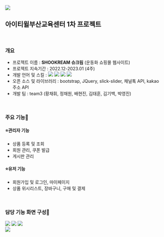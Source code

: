 <img src="https://capsule-render.vercel.app/api?type=waving&color=BEEFFF&height=150&section=header" />

<div>
<h2>아이티윌부산교육센터 1차 프로젝트</h2>
</div>

<br>

<div>
<h3>개요</h3>
<ul>
  <li>프로젝트 이름 : <b>SHOOKREAM 슈크림</b> (운동화 쇼핑몰 웹사이트) </li>
  <li>프로젝트 지속기간 : 2022.12-2023.01 (4주)</li>
  <li>개발 언어 및 스킬 : <img src="https://img.shields.io/badge/Java-007396?style=flat-square&logo=java&logoColor=white"/> <img src="https://img.shields.io/badge/MySQL-4479A1?style=flat-square&logo=mysql&logoColor=white"/> <img src="https://img.shields.io/badge/Javascript-F7DF1E?style=flat-square&logo=javascript&logoColor=white"/> <img src="https://img.shields.io/badge/Spring-6DB33F?style=flat-square&logo=spring&logoColor=white"/> </li>
  <li>오픈 소스 및 라이브러리 : bootstrap, JQuery, slick-slider, 채널톡 API, kakao주소 API </li>
  <li>개발 팀 : team3 (황채휘, 정채원, 배현진, 김태훈, 김기백, 박영진)</li>
</ul>
</div>

<br>

<div>
  <h3>주요 기능🌠</h3>
    <h4> ⭐관리자 기능</h4>
      <ul>
        <li>상품 등록 및 조회</li>
        <li>회원 관리, 쿠폰 발급</li>
        <li>게시판 관리</li>
      </ul>
   <h4> ⭐유저 기능</h4>
      <ul>
        <li>회원가입 및 로그인, 마이페이지</li>
        <li>상품 위시리스트, 장바구니, 구매 및 결제</li>
      </ul>

</div>

<br>

<h3>담당 기능 화면 구성🌠</h3>
<img src="https://github.com/chaehwi/SHOOKREAM_itwillbs_v2/assets/98143959/0f70fbbc-fd9c-4b18-a8f1-08ab3538aaa8" />
<img src="https://github.com/chaehwi/SHOOKREAM_itwillbs_v2/assets/98143959/fc88ccb3-aa80-4036-89f4-48fbb3dba8e6" />
<img src="https://github.com/chaehwi/SHOOKREAM_itwillbs_v2/assets/98143959/53a99622-b072-40a0-908a-4e4f00064f6b" />

<br>

<img src="https://capsule-render.vercel.app/api?type=waving&color=BEEFFF&height=150&section=footer" />




